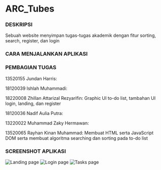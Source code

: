 # ARC_Tubes
### DESKRIPSI
Sebuah website menyimpan tugas-tugas akademik dengan fitur sorting, search, register, dan login

### CARA MENJALANKAN APLIKASI

### PEMBAGIAN TUGAS
13520155 Jundan Harris:

18120039 Ishlah Muhammadi:

18220008 Zhillan Attarizal Rezyarifin: Graphic UI to-do list, tambahan UI login, landing, dan register

18120036 Nadif Aulia Putra:

13220022 Muhammad Zaky Hermawan:

13520065 Rayhan Kinan Muhammad: Membuat HTML serta JavaScript DOM serta membuat algoritma searching dan sorting pada to-do list

### SCREENSHOT APLIKASI
![Landing page](https://i.imgur.com/6X3SCfm.png)
![Login page](https://i.imgur.com/0ISk9rr.png)
![Tasks page](https://i.imgur.com/xoV152S.png)

